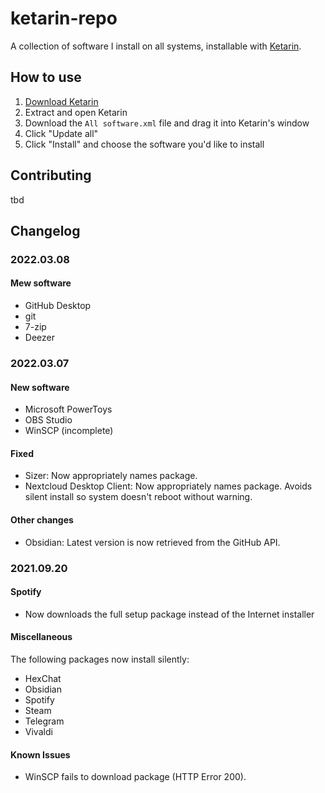 # ketarin-repo

A collection of software I install on all systems, installable with [Ketarin](https://ketarin.org).

## How to use

1. [Download Ketarin](https://ketarin.org/download)
2. Extract and open Ketarin
3. Download the `All software.xml` file and drag it into Ketarin's window
4. Click "Update all"
5. Click "Install" and choose the software you'd like to install

## Contributing

tbd

## Changelog

### 2022.03.08

#### Mew software

- GitHub Desktop
- git
- 7-zip
- Deezer

### 2022.03.07

#### New software

- Microsoft PowerToys
- OBS Studio
- WinSCP (incomplete)

#### Fixed

- Sizer: Now appropriately names package.
- Nextcloud Desktop Client: Now appropriately names package. Avoids silent install so system doesn't reboot without warning.

#### Other changes

- Obsidian: Latest version is now retrieved from the GitHub API.

### 2021.09.20

#### Spotify

- Now downloads the full setup package instead of the Internet installer

#### Miscellaneous

The following packages now install silently:

- HexChat
- Obsidian
- Spotify
- Steam
- Telegram
- Vivaldi

#### Known Issues

- WinSCP fails to download package (HTTP Error 200).
